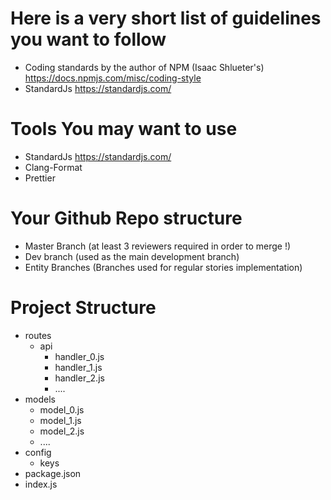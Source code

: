 # Here is a very short list of guidelines you want to follow
- Coding standards by the author of NPM (Isaac Shlueter's) https://docs.npmjs.com/misc/coding-style
- StandardJs https://standardjs.com/

# Tools You may want to use
- StandardJs https://standardjs.com/
- Clang-Format
- Prettier

# Your Github Repo structure
- Master Branch (at least 3 reviewers required in order to merge !)
- Dev branch (used as the main development branch)
- Entity Branches (Branches used for regular stories implementation)

# Project Structure
- routes
  - api
    - handler_0.js
    - handler_1.js
    - handler_2.js
    - ....
- models
  - model_0.js
  - model_1.js
  - model_2.js
  - ....
- config
  - keys
- package.json
- index.js
